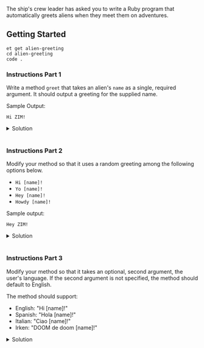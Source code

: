 The ship's crew leader has asked you to write a Ruby program that automatically greets aliens when they meet them on adventures.

## Getting Started

```no-highlight
et get alien-greeting
cd alien-greeting
code .
```

### Instructions Part 1

Write a method `greet` that takes an alien's `name` as a single, required argument. It should output a greeting for the supplied name.

Sample Output:

```no-highlight
Hi ZIM!
```

<details>
<summary>Solution</summary>
<p>

```ruby
  def greet(name)
    puts "Hi #{name}!"
  end
```

</p>
</details>
</br>

### Instructions Part 2

Modify your method so that it uses a random greeting among the following options below.

- `Hi [name]!`
- `Yo [name]!`
- `Hey [name]!`
- `Howdy [name]!`

Sample output:

```no-highlight
Hey ZIM!
```

<details>
<summary>Solution</summary>
<p>

```ruby
  def greet(name)
    random_greeting = ["Hi", "Yo", "Hey", "Howdy"].sample
    puts "#{random_greeting} #{name}!"
  end
```

</p>
</details>
</br>

### Instructions Part 3

Modify your method so that it takes an optional, second argument, the user's language. If the second argument is not specified, the method should default to English.

The method should support:

- English: "Hi [name]!"
- Spanish: "Hola [name]!"
- Italian: "Ciao [name]!"
- Irken: "DOOM de doom [name]!"

<details>
<summary>Solution</summary>
<p>

```ruby
def greet(name, language = nil)
  if language == 'spanish'
    puts "Hola #{name}!"
  elsif language == 'italian'
    puts "Ciao #{name}!"
  elsif language == 'irken'
    puts "DOOM de doom #{name}!"
  else
    puts "Hi #{name}!"
  end
end
```

</p>
</details>
</br>

